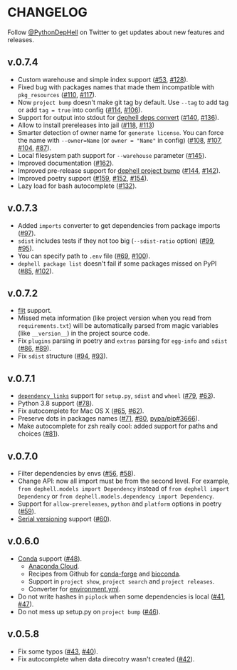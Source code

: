 # CHANGELOG

Follow [@PythonDepHell](https://twitter.com/PythonDepHell) on Twitter to get updates about new features and releases.

## v.0.7.4

+ Custom warehouse and simple index support ([#53](https://github.com/dephell/dephell/issues/53), [#128](https://github.com/dephell/dephell/pull/128)).
+ Fixed bug with packages names that made them incompatible with `pkg_resources` ([#110](https://github.com/dephell/dephell/issues/110), [#117](https://github.com/dephell/dephell/pull/117)).
+ Now `project bump` doesn't make git tag by default. Use `--tag` to add tag or add `tag = true` into config ([#114](https://github.com/dephell/dephell/pull/114), [#106](https://github.com/dephell/dephell/issues/106)).
+ Support for output into stdout for [dephell deps convert](cmd-deps-convert) ([#140](https://github.com/dephell/dephell/pull/140), [#136](https://github.com/dephell/dephell/issues/136)).
+ Allow to install prereleases into jail ([#118](https://github.com/dephell/dephell/pull/118), [#113](https://github.com/dephell/dephell/issues/113))
+ Smarter detection of owner name for `generate license`. You can force the name with `--owner=Name` (or `owner = "Name"` in config) ([#108](https://github.com/dephell/dephell/pull/108), [#107](https://github.com/dephell/dephell/issues/107), [#104](https://github.com/dephell/dephell/pull/104), [#87](https://github.com/dephell/dephell/issues/87)).
+ Local filesystem path support for `--warehouse` parameter ([#145](https://github.com/dephell/dephell/pull/145)).
+ Improved documentation ([#162](https://github.com/dephell/dephell/pull/162)).
+ Improved pre-release support for [dephell project bump](cmd-project-bump) ([#144](https://github.com/dephell/dephell/pull/144), [#142](https://github.com/dephell/dephell/issues/142)).
+ Improved poetry support ([#159](https://github.com/dephell/dephell/pull/159), [#152](https://github.com/dephell/dephell/issues/152), [#154](https://github.com/dephell/dephell/issues/154)).
+ Lazy load for bash autocomplete ([#132](https://github.com/dephell/dephell/pull/132)).

## v.0.7.3

+ Added `imports` converter to get dependencies from package imports ([#97](https://github.com/dephell/dephell/pull/97)).
+ `sdist` includes tests if they not too big (`--sdist-ratio` option) ([#99](https://github.com/dephell/dephell/pull/99), [#95](https://github.com/dephell/dephell/issues/95)).
+ You can specify path to `.env` file ([#69](https://github.com/dephell/dephell/issues/69), [#100](https://github.com/dephell/dephell/pull/100)).
+ `dephell package list` doesn't fail if some packages missed on PyPI ([#85](https://github.com/dephell/dephell/issues/85), [#102](https://github.com/dephell/dephell/pull/102)).

## v.0.7.2

+ [flit](https://flit.readthedocs.io/en/latest/pyproject_toml.html) support.
+ Missed meta information (like project version when you read from `requirements.txt`) will be automatically parsed from magic variables (like `__version__`) in the project source code.
+ Fix `plugins` parsing in poetry and `extras` parsing for `egg-info` and `sdist` ([#86](https://github.com/dephell/dephell/issues/86), [#89](https://github.com/dephell/dephell/pull/89)).
+ Fix `sdist` structure ([#94](https://github.com/dephell/dephell/pull/94), [#93](https://github.com/dephell/dephell/issues/93)).

## v.0.7.1

+ [`dependency_links`](https://setuptools.readthedocs.io/en/latest/setuptools.html#dependencies-that-aren-t-in-pypi) support for `setup.py`, `sdist` and `wheel` ([#79](https://github.com/dephell/dephell/pull/79), [#63](https://github.com/dephell/dephell/issues/63)).
+ Python 3.8 support ([#78](https://github.com/dephell/dephell/pull/78)).
+ Fix autocomplete for Mac OS X ([#65](https://github.com/dephell/dephell/pull/65), [#62](https://github.com/dephell/dephell/pull/62)).
+ Preserve dots in packages names ([#71](https://github.com/dephell/dephell/issues/71), [#80](https://github.com/dephell/dephell/pull/80), [pypa/pip#3666](https://github.com/pypa/pip/issues/3666)).
+ Make autocomplete for zsh really cool: added support for paths and choices ([#81](https://github.com/dephell/dephell/pull/81)).

## v.0.7.0

+ Filter dependencies by envs ([#56](https://github.com/dephell/dephell/issues/56), [#58](https://github.com/dephell/dephell/pull/58)).
+ Change API: now all import must be from the second level. For example, `from dephell.models import Dependency` instead of `from dephell import Dependency` or `from dephell.models.dependency import Dependency`.
+ Support for `allow-prereleases`, `python` and `platform` options in poetry ([#59](https://github.com/dephell/dephell/pull/59)).
+ [Serial versioning](https://packaging.python.org/guides/distributing-packages-using-setuptools/#serial-versioning) support ([#60](https://github.com/dephell/dephell/pull/60)).

## v.0.6.0

+ [Conda](https://github.com/conda/conda/) support ([#48](https://github.com/dephell/dephell/pull/48)).
    + [Anaconda Cloud](https://docs.anaconda.com/anaconda-cloud/).
    + Recipes from Github for [conda-forge](https://github.com/conda-forge/) and [bioconda](https://github.com/bioconda/bioconda-recipes/).
    + Support in `project show`, `project search` and `project releases`.
    + Converter for [environment.yml](https://docs.conda.io/projects/conda/en/latest/user-guide/tasks/manage-environments.html#sharing-an-environment).
+ Do not write hashes in `piplock` when some dependencies is local ([#41](https://github.com/dephell/dephell/issues/41), [#47](https://github.com/dephell/dephell/pull/47)).
+ Do not mess up setup.py on `project bump` ([#46](https://github.com/dephell/dephell/pull/46)).

## v.0.5.8

+ Fix some typos ([#43](https://github.com/dephell/dephell/issues/43), [#40](https://github.com/dephell/dephell/pull/40)).
+ Fix autocomplete when data direcotry wasn't created ([#42](https://github.com/dephell/dephell/issues/42)).
